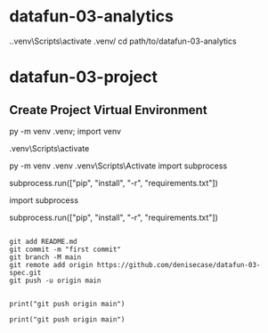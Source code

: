 # datafun-03-analytics
.\.venv\Scripts\activate
.venv/ 
cd path/to/datafun-03-analytics
# datafun-03-project

## Create Project Virtual Environment

py -m venv .venv; import venv

.venv\Scripts\activate




py -m venv .venv
.venv\Scripts\Activate
import subprocess

subprocess.run(["pip", "install", "-r", "requirements.txt"])


import subprocess

subprocess.run(["pip", "install", "-r", "requirements.txt"])





```

git add README.md
git commit -m "first commit"
git branch -M main
git remote add origin https://github.com/denisecase/datafun-03-spec.git
git push -u origin main


print("git push origin main")

print("git push origin main")

